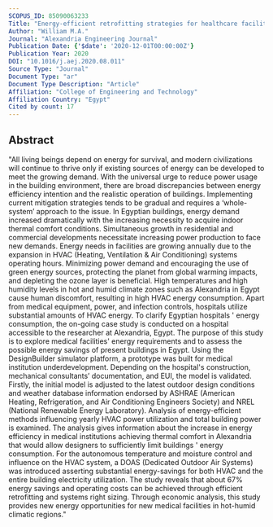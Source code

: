 ```yaml
---
SCOPUS_ID: 85090063233
Title: "Energy-efficient retrofitting strategies for healthcare facilities in hot-humid climate: Parametric and economical analysis"
Author: "William M.A."
Journal: "Alexandria Engineering Journal"
Publication Date: {'$date': '2020-12-01T00:00:00Z'}
Publication Year: 2020
DOI: "10.1016/j.aej.2020.08.011"
Source Type: "Journal"
Document Type: "ar"
Document Type Description: "Article"
Affiliation: "College of Engineering and Technology"
Affiliation Country: "Egypt"
Cited by count: 17
---
```


## Abstract
"All living beings depend on energy for survival, and modern civilizations will continue to thrive only if existing sources of energy can be developed to meet the growing demand. With the universal urge to reduce power usage in the building environment, there are broad discrepancies between energy efficiency intention and the realistic operation of buildings. Implementing current mitigation strategies tends to be gradual and requires a ‘whole-system’ approach to the issue. In Egyptian buildings, energy demand increased dramatically with the increasing necessity to acquire indoor thermal comfort conditions. Simultaneous growth in residential and commercial developments necessitate increasing power production to face new demands. Energy needs in facilities are growing annually due to the expansion in HVAC (Heating, Ventilation & Air Conditioning) systems operating hours. Minimizing power demand and encouraging the use of green energy sources, protecting the planet from global warming impacts, and depleting the ozone layer is beneficial. High temperatures and high humidity levels in hot and humid climate zones such as Alexandria in Egypt cause human discomfort, resulting in high HVAC energy consumption. Apart from medical equipment, power, and infection controls, hospitals utilize substantial amounts of HVAC energy. To clarify Egyptian hospitals ' energy consumption, the on-going case study is conducted on a hospital accessible to the researcher at Alexandria, Egypt. The purpose of this study is to explore medical facilities' energy requirements and to assess the possible energy savings of present buildings in Egypt. Using the DesignBuilder simulator platform, a prototype was built for medical institution underdevelopment. Depending on the hospital's construction, mechanical consultants’ documentation, and EUI, the model is validated. Firstly, the initial model is adjusted to the latest outdoor design conditions and weather database information endorsed by ASHRAE (American Heating, Refrigeration, and Air Conditioning Engineers Society) and NREL (National Renewable Energy Laboratory). Analysis of energy-efficient methods influencing yearly HVAC power utilization and total building power is examined. The analysis gives information about the increase in energy efficiency in medical institutions achieving thermal comfort in Alexandria that would allow designers to sufficiently limit buildings ' energy consumption. For the autonomous temperature and moisture control and influence on the HVAC system, a DOAS (Dedicated Outdoor Air Systems) was introduced asserting substantial energy-savings for both HVAC and the entire building electricity utilization. The study reveals that about 67% energy savings and operating costs can be achieved through efficient retrofitting and systems right sizing. Through economic analysis, this study provides new energy opportunities for new medical facilities in hot-humid climatic regions."
